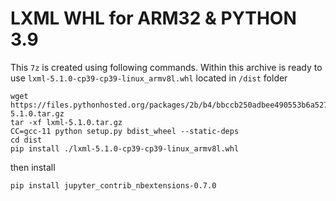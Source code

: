 # LXML WHL for ARM32 & PYTHON 3.9

This `7z` is created using following commands.
Within this archive is ready to use `lxml-5.1.0-cp39-cp39-linux_armv8l.whl`
located in `/dist` folder
```
wget https://files.pythonhosted.org/packages/2b/b4/bbccb250adbee490553b6a52712c46c20ea1ba533a643f1424b27ffc6845/lxml-5.1.0.tar.gz
tar -xf lxml-5.1.0.tar.gz
CC=gcc-11 python setup.py bdist_wheel --static-deps
cd dist
pip install ./lxml-5.1.0-cp39-cp39-linux_armv8l.whl
```

then install
```
pip install jupyter_contrib_nbextensions-0.7.0
```


